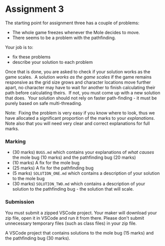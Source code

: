 <h1>Assignment 3</h1>
<p>The starting point for assignment three has a couple of problems:</p>
<ul>
<li>The whole game freezes whenever the Mole decides to move.</li>
<li>There seems to be a problem with the pathfinding.</li>
</ul>
<p>Your job is to:</p>
<ul>
<li>fix these problems</li>
<li>describe your solution to each problem</li>
</ul>
<p>Once that is done, you are asked to check if your solution works as the game scales.&nbsp; A solution&nbsp;<em>works as the game scales</em> if the game remains responsive as the grid size grows and character locations move further apart, no character may have to wait for another to finish calculating their path before calculating theirs.&nbsp; If not, you must come up with a new solution that does.&nbsp; Your solution should not rely on faster path-finding - it must be purely based on safe multi-threading.</p>
<p>Note:&nbsp; Fixing the problem is very easy if you know where to look, thus we have allocated a significant proportion of the marks to your <em>explanations</em>.&nbsp; Note also that you will need very clear and correct explanations for full marks.</p>
<h3>Marking</h3>
<ul>
<li>(30 marks) <code>BUGS.md</code> which contains your explanations of<em> what causes</em> the mole bug (10 marks) and the pathfinding bug (20 marks)<em><br></em></li>
<li>(10 marks) A fix for the mole bug</li>
<li>(25 marks) A fix for the pathfinding bug<em></em></li>
<li>(5 marks) <code>SOLUTION_ONE.md</code> which contains a description of your solution to the mole bug</li>
<li>(30 marks) <code>SOLUTION_TWO.md</code> which contains a description of your&nbsp; solution to the pathfinding bug - the solution that will scale.</li>
</ul>
<h3>Submission</h3>
<p>You must submit a zipped VSCode project. Your maker will download your zip file, open it in VSCode and run it from there. Please don't submit unnecessary temporary files (such as class files) in your zip file.</p>
<p>A VSCode project that contains solutions to the mole bug (15 marks) and the pathfinding bug (30 marks).</p>
<p></p></div></div>